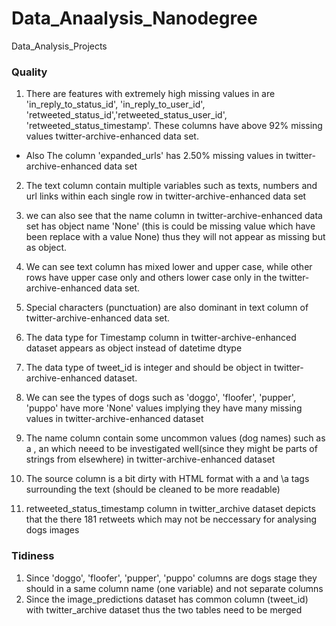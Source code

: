 # Data_Anaalysis_Nanodegree
Data_Analysis_Projects
### Quality
1. There are features with extremely high missing values in are 'in_reply_to_status_id', 'in_reply_to_user_id', 'retweeted_status_id','retweeted_status_user_id', 'retweeted_status_timestamp'. These columns have above 92% missing values twitter-archive-enhanced data set.
- Also The column 'expanded_urls' has 2.50% missing values in twitter-archive-enhanced data set

2. The text column contain  multiple variables such as texts, numbers and url links within each single row in twitter-archive-enhanced data set

3. we can also see that the name column in twitter-archive-enhanced data set has object name 'None' (this is could be missing value which have been replace with a value None) thus they will not appear as missing but as object.

4. We can see text column has mixed lower and upper case, while other rows have upper case only and others lower case only in the twitter-archive-enhanced data set.

5. Special characters (punctuation) are also dominant in text column of twitter-archive-enhanced data set.

6. The data type for Timestamp column in twitter-archive-enhanced dataset appears as object instead of datetime dtype

7. The data type of tweet_id is integer and should be object in twitter-archive-enhanced dataset.

8.  We can see the types of dogs such as 'doggo', 'floofer', 'pupper', 'puppo' have more 'None' values implying they have many missing values in twitter-archive-enhanced dataset
9. The name column contain some uncommon values (dog names) such as a , an which neeed to be investigated well(since they might be parts of strings from elsewhere) in twitter-archive-enhanced dataset
10. The source column is a bit dirty with HTML format with a and \a tags surrounding the text (should be cleaned to be more readable)
11. retweeted_status_timestamp column in twitter_archive dataset depicts that the there 181 retweets which may not be neccessary for analysing dogs images

### Tidiness
1. Since 'doggo', 'floofer', 'pupper', 'puppo' columns are  dogs stage they should in a same column name (one variable) and not separate  columns
2. Since the image_predictions dataset has  common column (tweet_id) with twitter_archive dataset thus the two tables need to be merged
